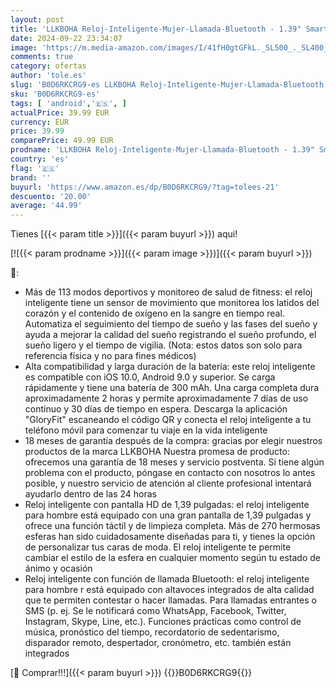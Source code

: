 ```yaml
---
layout: post
title: 'LLKBOHA Reloj-Inteligente-Mujer-Llamada-Bluetooth - 1.39" Smartwatches con Podómetro Ritmo Cardíaco Sueño SpO2 Monitor 113+ Modos Deportivos Impermeable IP68 Relojes Hombres para iOS Android'
date: 2024-09-22 23:34:07
image: 'https://m.media-amazon.com/images/I/41fH0gtGFkL._SL500_._SL400_.jpg'
comments: true
category: ofertas
author: 'tole.es'
slug: 'B0D6RKCRG9-es LLKBOHA Reloj-Inteligente-Mujer-Llamada-Bluetooth - 1.39"...'
sku: 'B0D6RKCRG9-es'
tags: [ 'android','🇪🇸', ]
actualPrice: 39.99 EUR
currency: EUR
price: 39.99
comparePrice: 49.99 EUR
prodname: 'LLKBOHA Reloj-Inteligente-Mujer-Llamada-Bluetooth - 1.39" Smartwatches con Podómetro Ritmo Cardíaco Sueño SpO2 Monitor 113+ Modos Deportivos Impermeable IP68 Relojes Hombres para iOS Android'
country: 'es'
flag: '🇪🇸'
brand: ''
buyurl: 'https://www.amazon.es/dp/B0D6RKCRG9/?tag=tolees-21'
descuento: '20.00'
average: '44.99'
---
```


Tienes [{{< param title >}}]({{< param buyurl >}}) aqui!

[![{{< param prodname >}}]({{< param image >}})]({{< param buyurl >}})

🔎:

- Más de 113 modos deportivos y monitoreo de salud de fitness: el reloj inteligente tiene un sensor de movimiento que monitorea los latidos del corazón y el contenido de oxígeno en la sangre en tiempo real. Automatiza el seguimiento del tiempo de sueño y las fases del sueño y ayuda a mejorar la calidad del sueño registrando el sueño profundo, el sueño ligero y el tiempo de vigilia. (Nota: estos datos son solo para referencia física y no para fines médicos)
- Alta compatibilidad y larga duración de la batería: este reloj inteligente es compatible con iOS 10.0, Android 9.0 y superior. Se carga rápidamente y tiene una batería de 300 mAh. Una carga completa dura aproximadamente 2 horas y permite aproximadamente 7 días de uso continuo y 30 días de tiempo en espera. Descarga la aplicación "GloryFit" escaneando el código QR y conecta el reloj inteligente a tu teléfono móvil para comenzar tu viaje en la vida inteligente
- 18 meses de garantía después de la compra: gracias por elegir nuestros productos de la marca LLKBOHA Nuestra promesa de producto: ofrecemos una garantía de 18 meses y servicio postventa. Si tiene algún problema con el producto, póngase en contacto con nosotros lo antes posible, y nuestro servicio de atención al cliente profesional intentará ayudarlo dentro de las 24 horas
- Reloj inteligente con pantalla HD de 1,39 pulgadas: el reloj inteligente para hombre está equipado con una gran pantalla de 1,39 pulgadas y ofrece una función táctil y de limpieza completa. Más de 270 hermosas esferas han sido cuidadosamente diseñadas para ti, y tienes la opción de personalizar tus caras de moda. El reloj inteligente te permite cambiar el estilo de la esfera en cualquier momento según tu estado de ánimo y ocasión
- Reloj inteligente con función de llamada Bluetooth: el reloj inteligente para hombre r está equipado con altavoces integrados de alta calidad que te permiten contestar o hacer llamadas. Para llamadas entrantes o SMS (p. ej. Se le notificará como WhatsApp, Facebook, Twitter, Instagram, Skype, Line, etc.). Funciones prácticas como control de música, pronóstico del tiempo, recordatorio de sedentarismo, disparador remoto, despertador, cronómetro, etc. también están integrados

[🛒 Comprar!!!]({{< param buyurl >}})
{{<world>}}B0D6RKCRG9{{</world>}}
